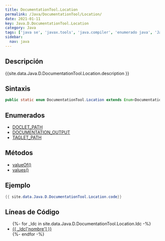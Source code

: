 ```yaml
---
title: DocumentationTool.Location
permalink: /Java/DocumentationTool/Location/
date: 2021-01-11
key: Java.D.DocumentationTool.Location
category: Java
tags: ['java se', 'javax.tools', 'java.compiler', 'enumerado java', 'Java 1.0']
sidebar: 
  nav: java
---
```


## Descripción
{{site.data.Java.D.DocumentationTool.Location.description }}

## Sintaxis
~~~java
public static enum DocumentationTool.Location extends Enum<DocumentationTool.Location> implements JavaFileManager.Location
~~~

## Enumerados
* [DOCLET_PATH](/Java/DocumentationTool/Location/DOCLET_PATH)
* [DOCUMENTATION_OUTPUT](/Java/DocumentationTool/Location/DOCUMENTATION_OUTPUT)
* [TAGLET_PATH](/Java/DocumentationTool/Location/TAGLET_PATH)

## Métodos
* [valueOf()](/Java/DocumentationTool/Location/valueOf)
* [values()](/Java/DocumentationTool/Location/values)

## Ejemplo
~~~java
{{ site.data.Java.D.DocumentationTool.Location.code}}
~~~

## Líneas de Código
<ul>
{%- for _ldc in site.data.Java.D.DocumentationTool.Location.ldc -%}
   <li>
       <a href="{{_ldc['url'] }}">{{ _ldc['nombre'] }}</a>
   </li>
{%- endfor -%}
</ul>
